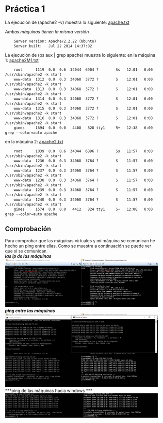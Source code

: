 # Práctica 1

La ejecución de (apache2 -v) muestra lo siguiente: [apache.txt](https://github.com/GinesNC/SWAP/blob/master/practica1/archivos/apache.txt)

*Ambas máquinas tienen la misma versión* 
		
		Server version: Apache/2.2.22 (Ubuntu)
		Server built:   Jul 22 2014 14:37:02
		
	
La ejecución de (ps aux | grep apache) muestra lo siguiente:
en la máquina 1: [apache2M1.txt](https://github.com/GinesNC/SWAP/blob/master/practica1/archivos/apache2M1.txt)
		
		root      1119  0.0  0.6  34044  6904 ?        Ss   12:01   0:00 /usr/sbin/apache2 -k start	
		www-data  1312  0.0  0.3  34068  3772 ?        S    12:01   0:00 /usr/sbin/apache2 -k start	
		www-data  1313  0.0  0.3  34068  3772 ?        S    12:01   0:00 /usr/sbin/apache2 -k start	
		www-data  1314  0.0  0.3  34068  3772 ?        S    12:01   0:00 /usr/sbin/apache2 -k start	
		www-data  1315  0.0  0.3  34068  3772 ?        S    12:01   0:00 /usr/sbin/apache2 -k start	
		www-data  1316  0.0  0.3  34068  3772 ?        S    12:01   0:00 /usr/sbin/apache2 -k start	
		gines     1694  0.0  0.0   4408   828 tty1     R+   12:38   0:00 grep --color=auto apache	
		
en la máquina 2: [apache2.txt](https://github.com/GinesNC/SWAP/blob/master/practica1/archivos/apache2.txt)
	
		root      1039  0.0  0.6  34044  6896 ?        Ss   11:57   0:00 /usr/sbin/apache2 -k start	
		www-data  1236  0.0  0.3  34068  3764 ?        S    11:57   0:00 /usr/sbin/apache2 -k start	
		www-data  1237  0.0  0.3  34068  3764 ?        S    11:57   0:00 /usr/sbin/apache2 -k start	
		www-data  1238  0.0  0.3  34068  3764 ?        S    11:57   0:00 /usr/sbin/apache2 -k start	
		www-data  1239  0.0  0.3  34068  3764 ?        S    11:57   0:00 /usr/sbin/apache2 -k start	
		www-data  1240  0.0  0.3  34068  3764 ?        S    11:57   0:00 /usr/sbin/apache2 -k start	
		gines     1574  0.0  0.0   4412   824 tty1     S+   12:08   0:00 grep --color=auto apache	
	

## Comprobación
Para comprobar que las máquinas virtuales y mi máquina se comunican he hecho un ping entre ellas. Como se muestra a continuación se puede ver que sí se comunican.	
***las ip de las máquinas***		
![img](https://github.com/GinesNC/SWAP/blob/master/practica1/archivos/ip_maquinas.PNG)
***ping entre las máquinas***		
![img](https://github.com/GinesNC/SWAP/blob/master/practica1/archivos/ping_entre_maquinas.PNG)
***ping de las máquinas hacia windows ***		
![img](https://github.com/GinesNC/SWAP/blob/master/practica1/archivos/ping_maquina_windows.PNG)

